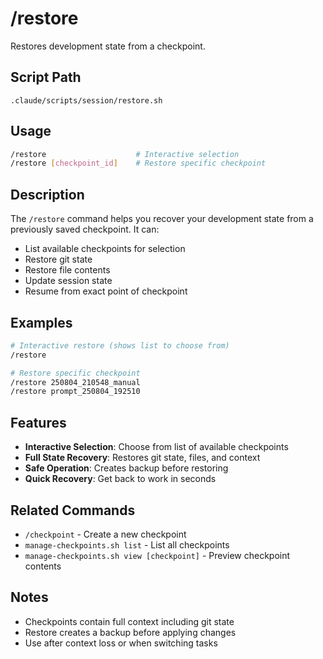 # /restore

Restores development state from a checkpoint.

## Script Path
`.claude/scripts/session/restore.sh`

## Usage

```bash
/restore                    # Interactive selection
/restore [checkpoint_id]    # Restore specific checkpoint
```

## Description

The `/restore` command helps you recover your development state from a previously saved checkpoint. It can:

- List available checkpoints for selection
- Restore git state
- Restore file contents
- Update session state
- Resume from exact point of checkpoint

## Examples

```bash
# Interactive restore (shows list to choose from)
/restore

# Restore specific checkpoint
/restore 250804_210548_manual
/restore prompt_250804_192510
```

## Features

- **Interactive Selection**: Choose from list of available checkpoints
- **Full State Recovery**: Restores git state, files, and context
- **Safe Operation**: Creates backup before restoring
- **Quick Recovery**: Get back to work in seconds

## Related Commands

- `/checkpoint` - Create a new checkpoint
- `manage-checkpoints.sh list` - List all checkpoints
- `manage-checkpoints.sh view [checkpoint]` - Preview checkpoint contents

## Notes

- Checkpoints contain full context including git state
- Restore creates a backup before applying changes
- Use after context loss or when switching tasks